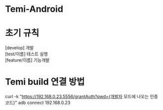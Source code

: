 # Temi-Android

# 초기 규칙
[develop] 개발 <br>
[test/이름] 테스트 실행 <br>
[feature/이름] 기능개발 <br>

# Temi build 연결 방법

curl -k "https://192.168.0.23.5556/grantAuth?pwd={개발자 모드에 나오는 인증코드}"
adb connect 192.168.0.23

